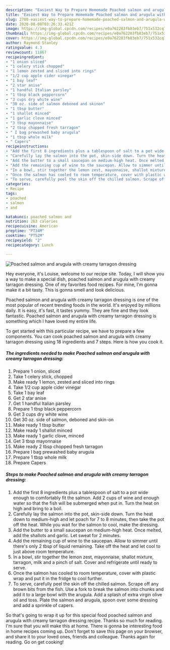 ```yaml
---
description: "Easiest Way to Prepare Homemade Poached salmon and arugula with creamy tarragon dressing"
title: "Easiest Way to Prepare Homemade Poached salmon and arugula with creamy tarragon dressing"
slug: 2780-easiest-way-to-prepare-homemade-poached-salmon-and-arugula-with-creamy-tarragon-dressing
date: 2020-08-08T03:26:33.421Z
image: https://img-global.cpcdn.com/recipes/e0a762283fb83eb7/751x532cq70/poached-salmon-and-arugula-with-creamy-tarragon-dressing-recipe-main-photo.jpg
thumbnail: https://img-global.cpcdn.com/recipes/e0a762283fb83eb7/751x532cq70/poached-salmon-and-arugula-with-creamy-tarragon-dressing-recipe-main-photo.jpg
cover: https://img-global.cpcdn.com/recipes/e0a762283fb83eb7/751x532cq70/poached-salmon-and-arugula-with-creamy-tarragon-dressing-recipe-main-photo.jpg
author: Raymond Stanley
ratingvalue: 4.3
reviewcount: 11867
recipeingredient:
- "1 onion sliced"
- "1 celery stick chopped"
- "1 lemon zested and sliced into rings"
- "1/2 cup apple cider vinegar"
- "1 bay leaf"
- "2 star anise"
- "1 handful Italian parsley"
- "1 tbsp black peppercorn"
- "3 cups dry white wine"
- "30 oz. side of salmon deboned and skinon"
- "1 tbsp butter"
- "1 shallot minced"
- "1 garlic clove minced"
- "3 tbsp mayonnaise"
- "2 tbsp chopped fresh tarragon"
- " I bag prewashed baby arugula"
- "1 tbsp whole milk"
- " Capers"
recipeinstructions:
- "Add the first 8 ingredients plus a tablespoon of salt to a pot wide enough to comfortably fit the salmon. Add 2 cups of wine and enough water so that the fish will be submerged when put in. Turn the heat on high and bring to a boil."
- "Carefully lay the salmon into the pot, skin-side down. Turn the heat down to medium-high and let poach for 7 to 8 minutes, then take the pot off the heat. While you wait for the salmon to cool, make the dressing."
- "Add the butter to a small saucepan on medium-high heat. Once melted, add the shallots and garlic. Let sweat for 2 minutes."
- "Add the remaining cup of wine to the saucepan. Allow to simmer until there&#39;s only 2 tbsp of liquid remaining. Take off the heat and let cool to just above room temperature."
- "In a bowl, stir together the lemon zest, mayonnaise, shallot mixture, tarragon, milk and a pinch of salt. Cover and refrigerate until ready to serve."
- "Once the salmon has cooled to room temperature, cover with plastic wrap and put it in the fridge to cool further."
- "To serve, carefully peel the skin off the chilled salmon. Scrape off any brown bits from the fish. Use a fork to break the salmon into chunks and add it to a large bowl with the arugula. Add a splash of extra virgin olive oil and toss. Plate the salmon and arugula, spoon over some dressing and add a sprinkle of capers."
categories:
- Recipe
tags:
- poached
- salmon
- and

katakunci: poached salmon and 
nutrition: 263 calories
recipecuisine: American
preptime: "PT34M"
cooktime: "PT52M"
recipeyield: "2"
recipecategory: Lunch

---
```



![Poached salmon and arugula with creamy tarragon dressing](https://img-global.cpcdn.com/recipes/e0a762283fb83eb7/751x532cq70/poached-salmon-and-arugula-with-creamy-tarragon-dressing-recipe-main-photo.jpg)

Hey everyone, it's Louise, welcome to our recipe site. Today, I will show you a way to make a special dish, poached salmon and arugula with creamy tarragon dressing. One of my favorites food recipes. For mine, I'm gonna make it a bit tasty. This is gonna smell and look delicious.



Poached salmon and arugula with creamy tarragon dressing is one of the most popular of recent trending foods in the world. It's enjoyed by millions daily. It is easy, it's fast, it tastes yummy. They are fine and they look fantastic. Poached salmon and arugula with creamy tarragon dressing is something which I have loved my entire life.


To get started with this particular recipe, we have to prepare a few components. You can cook poached salmon and arugula with creamy tarragon dressing using 18 ingredients and 7 steps. Here is how you cook it.

<!--inarticleads1-->

##### The ingredients needed to make Poached salmon and arugula with creamy tarragon dressing:

1. Prepare 1 onion, sliced
1. Take 1 celery stick, chopped
1. Make ready 1 lemon, zested and sliced into rings
1. Take 1/2 cup apple cider vinegar
1. Take 1 bay leaf
1. Get 2 star anise
1. Get 1 handful Italian parsley
1. Prepare 1 tbsp black peppercorn
1. Get 3 cups dry white wine
1. Get 30 oz. side of salmon, deboned and skin-on
1. Make ready 1 tbsp butter
1. Make ready 1 shallot minced
1. Make ready 1 garlic clove, minced
1. Get 3 tbsp mayonnaise
1. Make ready 2 tbsp chopped fresh tarragon
1. Prepare  I bag prewashed baby arugula
1. Prepare 1 tbsp whole milk
1. Prepare  Capers




<!--inarticleads2-->

##### Steps to make Poached salmon and arugula with creamy tarragon dressing:

1. Add the first 8 ingredients plus a tablespoon of salt to a pot wide enough to comfortably fit the salmon. Add 2 cups of wine and enough water so that the fish will be submerged when put in. Turn the heat on high and bring to a boil.
1. Carefully lay the salmon into the pot, skin-side down. Turn the heat down to medium-high and let poach for 7 to 8 minutes, then take the pot off the heat. While you wait for the salmon to cool, make the dressing.
1. Add the butter to a small saucepan on medium-high heat. Once melted, add the shallots and garlic. Let sweat for 2 minutes.
1. Add the remaining cup of wine to the saucepan. Allow to simmer until there&#39;s only 2 tbsp of liquid remaining. Take off the heat and let cool to just above room temperature.
1. In a bowl, stir together the lemon zest, mayonnaise, shallot mixture, tarragon, milk and a pinch of salt. Cover and refrigerate until ready to serve.
1. Once the salmon has cooled to room temperature, cover with plastic wrap and put it in the fridge to cool further.
1. To serve, carefully peel the skin off the chilled salmon. Scrape off any brown bits from the fish. Use a fork to break the salmon into chunks and add it to a large bowl with the arugula. Add a splash of extra virgin olive oil and toss. Plate the salmon and arugula, spoon over some dressing and add a sprinkle of capers.




So that's going to wrap it up for this special food poached salmon and arugula with creamy tarragon dressing recipe. Thanks so much for reading. I'm sure that you will make this at home. There is gonna be interesting food in home recipes coming up. Don't forget to save this page on your browser, and share it to your loved ones, friends and colleague. Thanks again for reading. Go on get cooking!
